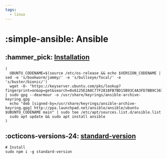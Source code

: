```yaml
---
tags:
  - linux
---
```

# :simple-ansible: Ansible

## :hammer_pick: [Installation][1]

```shell
(
  UBUNTU_CODENAME=$(source /etc/os-release && echo $VERSION_CODENAME | sed -e 's/bookworm/jammy/' -e 's/bullseye/focal/' -e 's/buster/bionic/')
  wget -O- "https://keyserver.ubuntu.com/pks/lookup?fingerprint=on&op=get&search=0x6125E2A8C77F2818FB7BD15B93C4A3FD7BB9C367" | sudo gpg --dearmour -o /usr/share/keyrings/ansible-archive-keyring.gpg
  echo "deb [signed-by=/usr/share/keyrings/ansible-archive-keyring.gpg] http://ppa.launchpad.net/ansible/ansible/ubuntu $UBUNTU_CODENAME main" | sudo tee /etc/apt/sources.list.d/ansible.list
  sudo apt update && sudo apt install ansible
)
```

## :octicons-versions-24: [standard-version](https://github.com/conventional-changelog/standard-version)

```shell
# Install
sudo npm i -g standard-version
```

[1]: <https://docs.ansible.com/ansible/latest/installation_guide/intro_installation.html>

